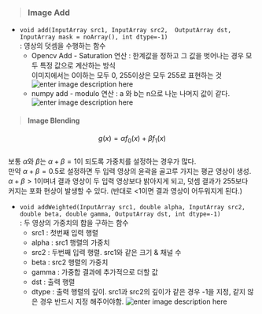 
> ### Image Add  
- `void add(InputArray src1, InputArray src2,  OutputArray dst, InputArray mask = noArray(), int dtype=-1)`  
: 영상의 덧셈을 수행하는 함수  
   - Opencv Add - Saturation  연산 :  한계값을 정하고 그 값을 벗어나는 경우 모두 특정 값으로 계산하는 방식  
   이미지에서는 0이하는 모두 0, 255이상은 모두 255로 표현하는 것  
![enter image description here](https://opencv-python.readthedocs.io/en/latest/_images/opencv.jpg)  
   - numpy add - modulo 연산 : a 와 b는 n으로 나눈 나머지 값이 같다.  
      ![enter image description here](https://opencv-python.readthedocs.io/en/latest/_images/numpy.jpg)  
     
     
> #### Image Blending  
  
$$ g(x)=αf_0(x)+βf_1(x) $$  
보통 $α$와 $β$는 $α+β=1$이 되도록 가중치를 설정하는 경우가 많다.  
만약 $α+β=0.5$로 설정하면 두 입력 영상의 윤곽을 골고루 가지는 평균 영상이 생성.  
$α+β>1$이며녀 결과 영상이 두 입력 영상보다 밝아지게 되고, 덧셈 결과가 255보다 커지는 포화 현상이 발생할 수 있다. (반대로 <1이면 결과 영상이 어두워지게 된다.)  
- `void addWeighted(InputArray src1, double alpha, InputArray src2, double beta, double gamma, OutputArray dst, int dtype=-1)`  
: 두 영상의 가중치의 합을 구하는 함수  
   - src1 : 첫번째 입력 행렬  
   - alpha : src1 행렬의 가중치  
   - src2 : 두번째 입력 행렬. src1와 같은 크기 & 채널 수  
   - beta : src2 행렬의 가중치  
   - gamma : 가중합 결과에 추가적으로 더할 값  
   - dst : 출력 행렬  
   - dtype : 출력 행렬의 깊이. src1과 src2의 깊이가 같은 경우 -1을 지정, 같지 않은 경우 반드시 지정 해주어야함.
  ![enter image description here](https://user-images.githubusercontent.com/34594339/85814981-3df0d600-b7a2-11ea-953a-96bf9e7b66fa.PNG)
